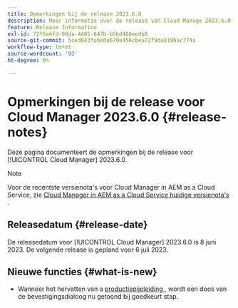 ```yaml
---
title: Opmerkingen bij de release 2023.6.0
description: Meer informatie over de release van Cloud Manage 2023.6.0.
feature: Release Information
exl-id: 72f6e4fd-98da-4405-847b-b5bd460eedb8
source-git-commit: 5ced643fabe0a670e456cbea72f9da8196ac774a
workflow-type: tm+mt
source-wordcount: '93'
ht-degree: 0%

---
```


# Opmerkingen bij de release voor Cloud Manager 2023.6.0 {#release-notes}

Deze pagina documenteert de opmerkingen bij de release voor [!UICONTROL Cloud Manager] 2023.6.0.

>[!NOTE]
>
>Voor de recentste versienota&#39;s voor Cloud Manager in AEM as a Cloud Service, zie [ Cloud Manager in AEM as a Cloud Service huidige versienota&#39;s ](https://experienceleague.adobe.com/en/docs/experience-manager-cloud-service/content/release-notes/cloud-manager/current).

## Releasedatum {#release-date}

De releasedatum voor [!UICONTROL Cloud Manager] 2023.6.0 is 8 juni 2023. De volgende release is gepland voor 6 juli 2023.

## Nieuwe functies {#what-is-new}

* Wanneer het hervatten van a [ productiepijpleiding ](/help/using/production-pipelines.md), wordt een doos van de bevestigingsdialoog nu getoond bij goedkeurt stap.
